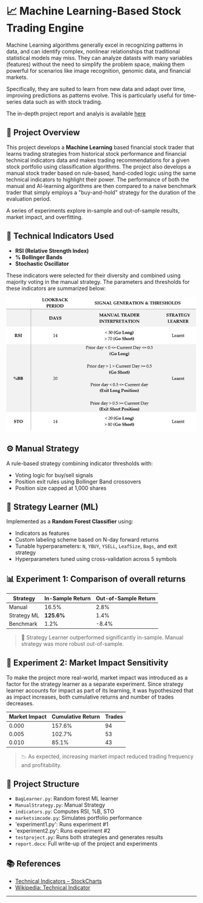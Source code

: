 
# 📈 Machine Learning-Based Stock Trading Engine
Machine Learning algorithms generally excel in recognizing patterns in data, and can identify complex, nonlinear relationships that traditional statistical models may miss. They can analyze datasts with many variables (features) without the need to simplify the problem space, making them powerful for scenarios like image recognition, genomic data, and financial markets.

Specifically, they are suited to learn from new data and adapt over time, improving predictions as patterns evolve. This is particularly useful for time-series data such as with stock trading.

The in-depth project report and analyis is available [here](Analysis.pdf)


## 🧠 Project Overview

This project develops a **Machine Learning** based financial stock trader that learns trading strategies from historical stock performance and financial technical indicators data and makes trading recommendations for a given stock portfolio using classification algorithms. The project also develops a manual stock trader based on rule-based, hand-coded logic using the same technical indicators to highlight their power. The performance of both the manual and AI-learning algorithms are then compared to a naive benchmark trader that simply employs a "buy-and-hold" strategy for the duration of the evaluation period.

A series of experiments explore in-sample and out-of-sample results, market impact, and overfitting.

## 🔧 Technical Indicators Used

- **RSI (Relative Strength Index)**
- **% Bollinger Bands**
- **Stochastic Oscillator**

These indicators were selected for their diversity and combined using majority voting in the manual strategy. The parameters and thresholds for these indicators are summarized below:

<img src="assets/in.png"/>

## ⚙️ Manual Strategy

A rule-based strategy combining indicator thresholds with:
- Voting logic for buy/sell signals
- Position exit rules using Bollinger Band crossovers
- Position size capped at 1,000 shares

## 🌲 Strategy Learner (ML)

Implemented as a **Random Forest Classifier** using:
- Indicators as features
- Custom labeling scheme based on N-day forward returns
- Tunable hyperparameters: `N`, `YBUY`, `YSELL`, `LeafSize`, `Bags`, and exit strategy
- Hyperparameters tuned using cross-validation across 5 symbols

## 📊 Experiment 1: Comparison of overall returns

| Strategy      | In-Sample Return | Out-of-Sample Return |
|---------------|------------------|-----------------------|
| Manual        | 16.5%            | 2.8%                  |
| Strategy ML   | **125.6%**       | 1.4%                  |
| Benchmark     | 1.2%             | -8.4%                 |

> 📌 Strategy Learner outperformed significantly in-sample. Manual strategy was more robust out-of-sample.

## 🧪 Experiment 2: Market Impact Sensitivity
To make the project more real-world, market impact was introduced as a factor for the strategy learner as a separate experiment. Since strategy learner accounts for impact as part of its learning, it was hypothesized that as impact increases, both cumulative returns and number of trades decreases.

| Market Impact | Cumulative Return | Trades |
|---------------|-------------------|--------|
| 0.000         | 157.6%            | 94     |
| 0.005         | 102.7%            | 53     |
| 0.010         | 85.1%             | 43     |

> 📉 As expected, increasing market impact reduced trading frequency and profitability.

## 📁 Project Structure

- `BagLearner.py`: Random forest ML learner
- `ManualStrategy.py`: Manual Strategy
- `indicators.py`: Computes RSI, %B, STO
- `marketsimcode.py`: Simulates portfolio performance
- 'experiment1.py': Runs experiment #1
- 'experiment2.py': Runs experiment #2
- `testproject.py`: Runs both strategies and generates results
- `report.docx`: Full write-up of the project and experiments

## 📚 References

- [Technical Indicators – StockCharts](https://school.stockcharts.com/doku.php?id=technical_indicators)
- [Wikipedia: Technical Indicator](https://en.wikipedia.org/wiki/Technical_indicator)

---
